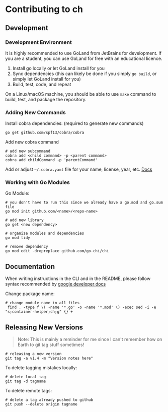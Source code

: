 # Contributing to ch

## Development

### Development Environment

It is highly recommended to use GoLand from JetBrains for development. If you are a student,
you can use GoLand for free with an educational licence.

1. Install go locally or let GoLand install for you
2. Sync dependencies (this can likely be done if you simply `go build`, or simply let GoLand install for you)
3. Build, test, code, and repeat

On a Linux/macOS machine, you should be able to use `make` command to build, test, and package the repository.


### Adding New Commands

Install cobra dependencies: (required to generate new commands)

```shell script
go get github.com/spf13/cobra/cobra
```

Add new cobra command

```shell script
# add new subcommand
cobra add <child command> -p <parent command>
cobra add childCommand -p 'parentCommand'
```

Add or adjust `~/.cobra.yaml` file for your name, license, year, etc. [Docs](https://github.com/spf13/cobra/blob/master/cobra/README.md)

### Working with Go Modules

Go Module:

```shell script
# you don't have to run this since we already have a go.mod and go.sum file
go mod init github.com/<name>/<repo-name>

# add new library
go get <new dependency>

# organize modules and dependencies
go mod tidy

# remove dependency
go mod edit -dropreplace github.com/go-chi/chi
```

## Documentation

When writing instructions in the CLI and in the README, please follow syntax recommended by [google developer docs](https://developers.google.com/style/code-syntax)


Change package name:

```shell script
# change module name in all files
 find . -type f \( -name '*.go' -o -name '*.mod' \) -exec sed -i -e "s;container-helper;ch;g" {} +
```


## Releasing New Versions

> Note: This is mainly a reminder for me since
> I can't remember how on Earth to git tag stuff sometimes!


```shell
# releasing a new version
git tag -a v1.4 -m "Version notes here"
```

To delete tagging mistakes locally:

```shell
# delete local tag
git tag -d tagname
```

To delete remote tags:

```shell
# delete a tag already pushed to github
git push --delete origin tagname
```
